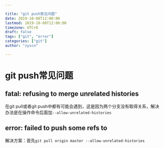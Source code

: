 ```yaml
---

title: "git push常见问题"
date: 2019-10-08T12:00:00
lastmod: 2019-10-08T12:00:00
timezone: UTC+8
draft: false
tags: ["git", "error"]
categories: ["git"]
author: "zyscn"

---
```


# git push常见问题

## fatal: refusing to merge unrelated histories

在git pull或者git push中都有可能会遇到，这是因为两个分支没有取得关系，解决办法是在操作命令后面加```--allow-unrelated-histories```

## error: failed to push some refs to

解决方案：首先```git pull origin master --allow-unrelated-histories```